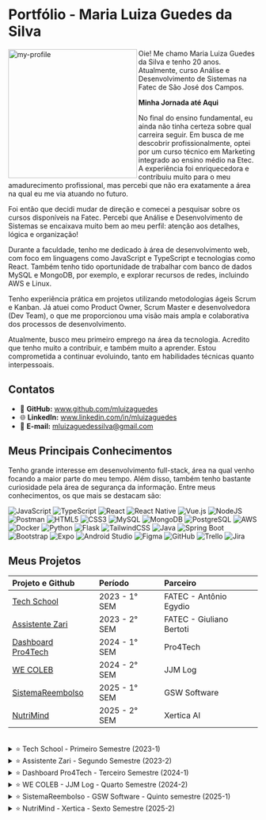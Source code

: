 # Portfólio - Maria Luiza Guedes da Silva

<img align="left" src="https://github.com/user-attachments/assets/04c16801-923f-4570-9e88-8ca7275c138d" alt="my-profile" width="260"/>

Oie! Me chamo Maria Luiza Guedes da Silva e tenho 20 anos. Atualmente, curso Análise e Desenvolvimento de Sistemas na Fatec de São José dos Campos.

**Minha Jornada até Aqui**

No final do ensino fundamental, eu ainda não tinha certeza sobre qual carreira seguir. Em busca de me descobrir profissionalmente, optei por um curso técnico em Marketing integrado ao ensino médio na Etec. A experiência foi enriquecedora e contribuiu muito para o meu amadurecimento profissional, mas percebi que não era exatamente a área na qual eu me via atuando no futuro.

Foi então que decidi mudar de direção e comecei a pesquisar sobre os cursos disponíveis na Fatec. Percebi que Análise e Desenvolvimento de Sistemas se encaixava muito bem ao meu perfil: atenção aos detalhes, lógica e organização!

Durante a faculdade, tenho me dedicado à área de desenvolvimento web, com foco em linguagens como JavaScript e TypeScript e tecnologias como React. Também tenho tido oportunidade de trabalhar com banco de dados MySQL e MongoDB, por exemplo, e explorar recursos de redes, incluindo AWS e Linux.

Tenho experiência prática em projetos utilizando metodologias ágeis Scrum e Kanban. Já atuei como Product Owner, Scrum Master e desenvolvedora (Dev Team), o que me proporcionou uma visão mais ampla e colaborativa dos processos de desenvolvimento.

Atualmente, busco meu primeiro emprego na área da tecnologia. Acredito que tenho muito a contribuir, e também muito a aprender. Estou comprometida a continuar evoluindo, tanto em habilidades técnicas quanto interpessoais.


## Contatos

- 🐙 **GitHub:** www.github.com/mluizaguedes
- 🌐 **LinkedIn:** www.linkedin.com/in/mluizaguedes
- 💌 **E-mail:** mluizaguedessilva@gmail.com

## Meus Principais Conhecimentos

Tenho grande interesse em desenvolvimento full-stack, área na qual venho focando a maior parte do meu tempo. Além disso, também tenho bastante curiosidade pela área de segurança da informação. Entre meus conhecimentos, os que mais se destacam são:

![JavaScript](https://img.shields.io/badge/javascript-F7DF1E?style=for-the-badge&logo=javascript&logoColor=black)
![TypeScript](https://img.shields.io/badge/typescript-3178C6?style=for-the-badge&logo=typescript&logoColor=white)
![React](https://img.shields.io/badge/react-61DAFB?style=for-the-badge&logo=react&logoColor=black)
![React Native](https://img.shields.io/badge/react_native-61DAFB?style=for-the-badge&logo=react&logoColor=black)
![Vue.js](https://img.shields.io/badge/vue.js-42B883?style=for-the-badge&logo=vuedotjs&logoColor=white)
![NodeJS](https://img.shields.io/badge/node.js-339933?style=for-the-badge&logo=node.js&logoColor=white)
![Postman](https://img.shields.io/badge/Postman-FF6C37?style=for-the-badge&logo=postman&logoColor=white)
![HTML5](https://img.shields.io/badge/html5-E34F26?style=for-the-badge&logo=html5&logoColor=white)
![CSS3](https://img.shields.io/badge/css3-1572B6?style=for-the-badge&logo=css3&logoColor=white)
![MySQL](https://img.shields.io/badge/mysql-4479A1?style=for-the-badge&logo=mysql&logoColor=white)
![MongoDB](https://img.shields.io/badge/mongodb-47A248?style=for-the-badge&logo=mongodb&logoColor=white)
![PostgreSQL](https://img.shields.io/badge/postgresql-316192?style=for-the-badge&logo=postgresql&logoColor=white)
![AWS](https://img.shields.io/badge/aws-232F3E?style=for-the-badge&logo=amazonaws&logoColor=white)
![Docker](https://img.shields.io/badge/docker-0db7ed?style=for-the-badge&logo=docker&logoColor=white)
![Python](https://img.shields.io/badge/python-3776AB?style=for-the-badge&logo=python&logoColor=white)
![Flask](https://img.shields.io/badge/flask-000000?style=for-the-badge&logo=flask&logoColor=white)
![TailwindCSS](https://img.shields.io/badge/tailwindcss-38B2AC?style=for-the-badge&logo=tailwindcss&logoColor=white)
![Java](https://img.shields.io/badge/java-ED8B00?style=for-the-badge&logo=openjdk&logoColor=white)
![Spring Boot](https://img.shields.io/badge/springboot-6DB33F?style=for-the-badge&logo=springboot&logoColor=white)
![Bootstrap](https://img.shields.io/badge/bootstrap-563D7C?style=for-the-badge&logo=bootstrap&logoColor=white)
![Expo](https://img.shields.io/badge/expo-1C1C1C?style=for-the-badge&logo=expo&logoColor=white)
![Android Studio](https://img.shields.io/badge/android_studio-3DDC84?style=for-the-badge&logo=androidstudio&logoColor=white)
![Figma](https://img.shields.io/badge/figma-F24E1E?style=for-the-badge&logo=figma&logoColor=white)
![GitHub](https://img.shields.io/badge/github-181717?style=for-the-badge&logo=github&logoColor=white)
![Trello](https://img.shields.io/badge/trello-0052CC?style=for-the-badge&logo=trello&logoColor=white)
![Jira](https://img.shields.io/badge/jira-0A0FFF?style=for-the-badge&logo=jira&logoColor=white)

## Meus Projetos

|   Projeto e Github  |  Período  |    Parceiro    |
| :---   | :---    | :---      |
| [Tech School](https://github.com/DianneFaria/Projeto-de-API-1-Semestre)  | 2023 - 1° SEM  | FATEC - Antônio Egydio |
| [Assistente Zari](https://github.com/Equipe-Meta-Code/Zari-documentation)  | 2023 - 2° SEM  | FATEC - Giuliano Bertoti |
| [Dashboard Pro4Tech](https://github.com/Equipe-Meta-Code/Dashboard-Pro4Tech)  | 2024 - 1° SEM  | Pro4Tech |
| [WE COLEB](https://github.com/Equipe-Meta-Code/WE-COLEB-JJM-Log)  | 2024 - 2° SEM  | JJM Log |
| [SistemaReembolso](https://github.com/Equipe-Meta-Code/SistemaReembolso-GSW-Software)  | 2025 - 1° SEM  | GSW Software |
| [NutriMind](https://github.com/Equipe-Meta-Code/NutriMind-Xertica)  | 2025 - 2° SEM  | Xertica AI |

<br />
<span id="techshool">

<details>
 <summary>
  ⭐ Tech School - Primeiro Semestre (2023-1)
 </summary>

</br>

Esse projeto foi desenvolvido no primeiro semestre do curso, em parceria com o colaborador interno Antônio Egydio.

O problema surgiu a partir da necessidade de uma empresa que queria adotar a metodologia ágil SCRUM, mas seus colaboradores ainda não tinham conhecimento suficiente sobre os conceitos, processos e práticas envolvidas.
 
Solução: desenvolvemos um sistema web com o objetivo de explicar, de forma clara e prática, os principais elementos do SCRUM: papéis, artefatos, eventos e habilidades necessárias. O foco foi criar uma interface intuitiva, com uma navegação simples e sem excesso de informação, facilitando a compreensão e a aplicação dos conceitos por parte dos usuários em projetos futuros.
 
[Repositório GitHub - Projeto-de-API-1-Semestre](https://github.com/juliagonzalezmoreira/Projeto-de-API-1-Semestre/tree/main) 

#### Tecnologias Utilizadas 
As seguintes tecnologias foram utilizadas nesse projeto: 
* **🐍 Python:** Linguagem de programação para a lógica do sistema e criação das rotas;
* **🟨 JavaScript:** Linguagem de programação para funcionalidades interativas - modo escuro, modais, botões, validações e questionários;
* **🧪 Flask:** Framework para o backend, rotas e estruturação do layout com Python;
* **🧰 Bootstrap:** Framework com componentes visuais prontos;
* **📝 HTML:** Linguagem de marcação para a estruturação do conteúdo do site;
* **🎨 CSS:** Estilização do layout e responsividade;
* **🖼️ Figma:** Ferramenta de design para o protótipo do site;
* **🧩 Trello:** Ferramenta para gestão de tarefas do projeto;
* **🔷 VSCode:** Editor de código fonte utilizado durante o projeto.
 
#### Contribuições Pessoais 
Atuei como desenvolvedora front-end no projeto, com foco na acessibilidade e responsividade do site e na clareza do conteúdo.

Entre minhas principais entregas, estão:
- Estruturação e responsividade do site: fui responsável por adaptar o layout utilizando Bootstrap e CSS para garantir uma boa experiência de navegação em diferentes dispositivos e tamanhos de tela. Testei as páginas em celulares e monitores variados;
- Melhoria da usabilidade e design visual: incluí ícones, ajustei paleta de cores e tipografias, apliquei contrastes adequados e organizei os elementos visuais pensando na experiência do usuário;
- Adicionar elementos visuais como ícones e ilustrações explicativas que ajudaram a tornar o conteúdo mais atrativo e fácil de entender;
- Criação do conteúdo explicativo sobre metodologias ágeis: pesquisei e redigi os textos explicativos de forma didática, especialmente sobre Product Owner e Kanban, tornando o site mais informativo e educativo;
- Desenvolvimento do quiz interativo: implementei a lógica do questionário final da página de Equipe de Desenvolvimento utilizando JavaScript. Esse recurso validava automaticamente as respostas e oferecia feedback visual ao usuário;
- Integração de links e navegação entre páginas: cuidei da criação de links funcionais, como logos de ferramentas que redirecionam para sites externos, melhorando a interatividade e navegabilidade;
- Acompanhamento e testes de qualidade: testei o sistema regularmente durante as sprints, identifiquei bugs de layout e sugeri ajustes que foram implementados para melhorar a performance;
- Contribuí com sugestões de melhoria, ajudando a organizar a apresentação final e até mesmo conduzindo partes da demonstração do projeto para os professores e colegas.
 
#### Hard Skills 
Durante esse projeto, desenvolvi e consolidei habilidades técnicas como:
* Python e Flask - Uso com ajuda;
* JavaScript - Uso com autonomia.
* Bootstrap - Uso com autonomia;
* HTML e CSS - Uso com autonomia.

#### Soft Skills 

Esse primeiro projeto da API foi um grande marco no meu desenvolvimento pessoal e profissional. Precisei sair da minha zona de conforto e trabalhar habilidades como proatividade e autoconfiança, que se tornaram fundamentais para o meu crescimento na área.
</br>

- Proatividade e comunicação no trabalho em equipe

> Durante o projeto, adotei uma postura proativa e colaborativa com o time. Sempre que finalizava minhas tarefas, me colocava à disposição no grupo para auxiliar os colegas — mesmo sem ser solicitada. Busquei contribuir ativamente nas decisões de design e conteúdo: por exemplo, sugeri ajustes no tamanho de texto e imagens, recomendei o uso de imagens com links externos para ilustrar tecnologias citadas, e opinei sobre a quantidade ideal de exemplos por seção, visando uma leitura mais fluida e objetiva.

> Também valorizei a comunicação contínua: sempre respondia as mensagens no grupo e mantinha o time informado sobre o andamento das minhas tarefas, compartilhava se eu estava com dificuldades, se estava estudando algo novo ou se havia concluído alguma entrega. Essa transparência fortaleceu a integração da equipe e refletiu meu comprometimento com o resultado coletivo. Ao longo das sprints, compreendi melhor meu papel dentro da equipe e atuei com responsabilidade, empatia e colaboração.

- Autoconfiança

> No início do projeto, senti bastante insegurança em assumir tarefas de programação, por ser meu primeiro contato com a área, preferindo atividades de estudo e documentação. Com o tempo, entendi que o meu crescimento viria justamente dos desafios técnicos. Então, assumi o compromisso de mudar minha postura e comecei a aplicar, na prática, os conhecimentos que estava adquirindo. Me propus a trabalhar na responsividade do site usando CSS e a implementar a lógica do quiz interativo com JavaScript. E fui capaz de entregar as funcionalidades completas e funcionais. Sempre que surgiam dúvidas, procurava meus colegas com humildade e abertura para aprender. À medida que via minha evolução, fui ganhando segurança para assumir tarefas cada vez mais complexas nos próximos projetos.

#### Vídeo do projeto

<video src="https://github.com/user-attachments/assets/1776adc3-9e18-42c6-8b43-cd75a83feab4" width="150" controls></video>
* [Acesse o site pelo seu computador ou celular!](https://techschool.pedrohenribeiro.com/) *(Segure `Ctrl` e clique para abrir em nova guia)*

</br>
</details>

<span id="zari">
 
<details>
 <summary>
  ⭐ Assistente Zari - Segundo Semestre (2023-2)
 </summary>
 
</br>

Esse projeto foi desenvolvido no segundo semestre do curso, em parceria com o colaborador interno Giuliano Bertoti.
 
O problema surgiu a partir da necessidade dos usuários em localizar informações específicas dentro de documentos extensos de forma rápida e prática.

Solução: desenvolvemos um chatbot inteligente (assistente virtual) com a capacidade de analisar documentos e responder perguntas relacionadas ao conteúdo. O objetivo principal foi otimizar a navegação pelas informações, tornando o acesso mais direto e eficiente para o usuário.
 
[Repositório GitHub - Zari-documentation](https://github.com/Equipe-Meta-Code/Zari-documentation) 

#### Tecnologias Utilizadas 
As seguintes tecnologias foram utilizadas nesse projeto: 
* **☕ Java:** Linguagem principal utilizada no desenvolvimento da lógica do chatbot;
* **📦 Gradle:** Ferramenta de automação de build e gerenciamento de dependências no projeto Java;
* **🐬 MySQL:** Banco de dados para armazenar interações e informações extraídas dos documentos;
* **🖼️ Figma:** Ferramenta de design para a interface e prototipação;
* **🧩 Trello:** Ferramenta para organização das tarefas e acompanhamento do progresso da equipe;
* **🧠 Eclipse:** IDE utilizada para desenvolvimento do projeto em Java.
 
#### Contribuições Pessoais 
Atuei como Scrum Master e desenvolvedora, liderando os processos ágeis do time, facilitando a comunicação e garantindo entregas técnicas de qualidade.

Entre minhas principais contribuições estão:
- Coordenação ágil da equipe: conduzi dailys objetivas, planejei sprints com clareza e mantive o time focado nos objetivos. Estimulei a colaboração e o comprometimento de todos os membros;
- Facilitação e apoio contínuo: estive sempre acessível e disponível, removendo impedimentos técnicos e ajudando colegas a superar bloqueios sem perder o ritmo de entrega;
- Gestão de progresso: acompanhei o andamento das sprints por meio do Trello e do burndown chart, apresentando os resultados de forma transparente ao professor orientador (M2);
- Promoção da transparência e alinhamento: garanti que toda a equipe estivesse atualizada sobre decisões, prazos e mudanças no projeto, fortalecendo a confiança e a organização interna;
- Comunicação com stakeholders: representei a equipe nas reuniões semanais com o professor orientador (M2), elaborando resumos claros e objetivos do andamento do projeto;
- Gestão de repositório GitHub: colaborei com a Product Owner para garantir que a documentação no GitHub refletisse corretamente o progresso do projeto;
- Modelagem UML: fui responsável por criar e atualizar o diagrama de classes, mantendo a arquitetura clara e consistente com as mudanças no código;
- Implementação técnica: programei a funcionalidade que registra automaticamente a data e hora do upload de arquivos feitos pelo usuário, armazenando essas informações no histórico do chatbot;
- Testes e garantia de qualidade: realizei testes constantes na interface, identifiquei bugs e sugeri melhorias que foram aplicadas para aprimorar a experiência do usuário;
- Apresentações: fui responsável por conduzir todas as apresentações de sprint, demonstrando o avanço técnico e estratégico do projeto com clareza.
 
#### Hard Skills 
Durante esse projeto, pratiquei as seguintes tecnologias:
* Java e Gradle - Uso com ajuda; 
* MySQL - Uso com ajuda;
* Trello - Uso com autonomia;
* Eclipse - Uso com ajuda.

#### Soft Skills 

Esse projeto também me desafiou a sair da zona de conforto e aprimorar diversas competências interpessoais.
</br>

- Comunicação clara e objetiva

> Fui responsável pelos processos ágeis da equipe. Então, durante o projeto, eu organizava e conduzia as *dailys* - que eram objetivas, com foco em manter todos atualizados.
> Outra forma de desenvolver essa habiidade foi por me preparar para as apresentações das sprints - por exemplo, cuidei da criação de slides objetivos e também testava a aplicação com antecedência para garantir que tudo funcionasse corretamente durante as demonstrações. Eu não decorava falas, permitindo que as apresentações fluissem de forma natural. Em algumas ocasiões, o professor fazia perguntas tecnicas durante a apresentação, e eu conseguia responder demonstrando conhecimento tanto sobre o funcionamento do produto quanto sobre as entregas dos meus colegas.
> Também mantinha uma comunicação constante com o professor orientador (M2), repassando semanalmente o andamento do projeto e garantindo que a equipe estivesse sempre bem informada e alinhada. Acredito que a comunicação é uma das principais bases para o bom funcionamento de qualquer equipe.

- Responsabilidade e organização

> Meu papel exigia comprometimento com as rotinas e a organização do time. Mantive o Trello atualizado com as tarefas para cada sprint, conduzi as dailys e retrospectivas e registrei decisões importantes, como, por exemplo, a definição do tema do chatbot — para manter o alinhamento entre todos.
> Também acompanhei o progresso individual de cada colega, oferecendo suporte quando necessário e reportando o desempenho coletivo de forma precisa ao professor orientador. Para isso, eu levava o gráfico de burndown com as informações atualizadas e explicava o andamento da sprint com base nos dados. Esse acompanhamento exigia atenção constante, escuta ativa e um bom senso de responsabilidade e organização.

- Proatividade na resolução de problemas

> Em um momento crítico do projeto, o sistema deixou de rodar para toda a equipe, impedindo uma colega de concluir sua tarefa. Como facilitadora, entendi que esse bloqueio afetava diretamente a produtividade e o andamento da sprint. Me empenhei para identificar e resolver o problema, para isso, busquei soluções e testei alternativas até que o ambiente voltasse a funcionar (Era um problema com a biblioteca do projeto, os arquivos não estavam sendo extraídos da forma correta). Esse esforço permitiu que minha colega retomasse seu trabalho e garantiu a continuidade do projeto.

#### Vídeo do projeto

<video src="https://github.com/user-attachments/assets/d61db96d-3cdc-4602-aefd-c2c64e1a8a20" width="150" controls></video>

</br>
</details>

<span id="dashboard">
 
<details>
 <summary>
  ⭐ Dashboard Pro4Tech - Terceiro Semestre (2024-1)
 </summary>

<br/>

Este projeto foi desenvolvido durante o terceiro semestre do curso, em parceria com a Pro4Tech, uma empresa especializada em transformação digital. A Pro4Tech atua com soluções personalizadas em desenvolvimento de aplicativos web e mobile, inteligência artificial, BI, RPA, IoT e produtividade corporativa.
 
O problema surgiu a partir da dificuldade da empresa em gerenciar e interpretar grandes volumes de dados de vendas, que estavam sendo armazenados manualmente em planilhas Excel. Esse processo limitava a análise estratégica e comprometia a agilidade na tomada de decisões.

Solução: desenvolvemos uma aplicação web com dashboards dinâmicos, capaz de transformar planilhas Excel em visualizações interativas. A ferramenta calcula comissões automaticamente, permite filtros personalizados e apresenta dados segmentados por perfil. A interface é responsiva, clara e fácil de usar. A solução centraliza informações importantes e otimiza a gestão de vendas.

[Repositório GitHub - Dashboard-Pro4Tech](https://github.com/Equipe-Meta-Code/Dashboard-Pro4Tech) 

#### Tecnologias Utilizadas 
As seguintes tecnologias foram utilizadas nesse projeto: 
* **🟦 TypeScript:** Linguagem principal no desenvolvimento do backend e frontend, garantindo maior segurança e organização do código;
* **🟨 JavaScript:** Linguagem de programação utilizada principalmente na manipulação de dados, integrações e scripts da aplicação;
* **🐬 MySQL:** Banco de dados relacional usado para armazenar informações de usuários, vendas, produtos e comissões;
* **⚛️ React:** Biblioteca JavaScript utilizada para construir a interface do usuário com componentes reutilizáveis;
* **🌿 NodeJS:** Plataforma utilizada no desenvolvimento da API RESTful para consumo dos dados da aplicação;
* **💅 SCSS:** Pré-processador CSS adotado para estilização modular e responsiva do layout;
* **🖼️ Figma:** Ferramenta de design para o protótipo do site;
* **🧩 Trello:** Ferramenta para gestão de tarefas do projeto;
* **🔷 VSCode:** Editor de código fonte utilizado durante o projeto.
 
#### Contribuições Pessoais 
Atuei como desenvolvedora, com foco na criação de uma interface bonita, interativa e funcional. Tive participação em diversas partes do projeto, desde telas mais simples até integrações com o backend.

Entre minhas principais entregas, estão:
- Sidebar completo e funcional: implementei toda a navegação lateral da aplicação com React Router, com links dinâmicos e estilo responsivo em SCSS, mantendo o layout fixo e acessível em todas as telas;
- Melhoria de usabilidade e design visual: ajustei cores, contraste, ícones e organização dos elementos para melhorar a experiência do usuário, com base em boas práticas de UX/UI;
- Tela de vendedores: criei uma tabela interativa com as últimas vendas de cada vendedor, incluindo funcionalidades como exclusão e redirecionamento para o perfil individual;
- Tela de clientes: desenvolvi uma tela completa com campos editáveis (nome, CPF/CNPJ, segmentação, tipo de venda etc.) e a funcionalidade de adicionar novos clientes e vendas; 
- Tela de produtos com CRUD completo: implementei toda a funcionalidade de exibição e edição de produtos, com conexão ao backend por meio de Axios e renderização condicional com useState e useEffect para atualização em tempo real;
- Gráfico de vendas gerais: atuei tanto no front quanto no back, criando o gráfico que mostra a performance de vendas no perfil de cada vendedor;
- Upload de foto de perfil: implementei o upload de imagens para o perfil dos vendedores, cuidando da integração com o backend (Node.js + multer) e da exibição correta na interface;
- Acompanhamento e testes de qualidade: testei o sistema regularmente durante as sprints, identifiquei bugs de layout e sugeri ajustes que foram implementados para melhorar a performance.
 
#### Hard Skills 
Durante esse projeto, desenvolvi e consolidei habilidades técnicas como:
* Typescript - Uso com autonomia; 
* JavaScript - Uso com autonomia; 
* MySQL - Uso com ajuda;
* React - Uso com autonomia;
* NodeJS - Uso com autonomia;
* SCSS - Uso com autonomia.

#### Soft Skills 

Nesse projeto, precisei tomar decisões e me adaptar a mudanças ao longo do caminho. Algumas situações reais que marcaram minha evolução:
</br>

- Entrega de resultados

> Todas as tarefas que ficaram sob minha responsabilidade foram entregues com qualidade e capricho — tanto na parte funcional quanto na parte visual. Por exemplo, eu escrevi códigos organizados, legíveis e comentados, pensando na manutenção futura e em facilitar o entendimento para outros membros da equipe. Esse cuidado refletiu meu comprometimento em entregar não apenas o que foi solicitado, mas com excelência técnica e preocupação com a colaboração.

- Trabalho em equipe

> A home da aplicação era uma das tarefas mais complexas, e eu a desenvolvi junto com uma colega. Tivemos que integrar diversos elementos, como sidebar, calendário, gráficos e layout dos componentes. Mostramos um bom trabalho em equipe ao dividir bem as responsabilidades e manter uma comunicação constante - por exemplo, durante as aulas, conversávamos sobre o progresso de cada uma e víamos se precisávamos de ajuda - e assim, conseguimos concluir tudo antes do prazo. Além disso, nós seguimos fielmente o protótipo criado por outros colegas, respeitando cores, tamanhos, componentes e funcionalidades. O resultado final impressionou nossos colegas, e foi um exemplo prático de colaboração eficiente e respeito ao trabalho dos outros membros do time.

- Flexibilidade
  
> No início do projeto, começamos com abordagens diferentes: eu estava usando JavaScript e CSS, enquanto minha colega começou com TypeScript e SCSS. Quando vi que a estrutura dela estava mais organizada e alinhada com as boas práticas, parei, analisei e tomei a decisão de refazer o que eu tinha feito — me adaptei ao que fazia mais sentido para o projeto. Essa decisão demonstrou meu foco no resultado coletivo e minha abertura para aprender e evoluir com o time.

#### Vídeo do projeto

<video src="https://github.com/user-attachments/assets/aa396f3c-ee40-4ae3-ab7b-e323c8a6bbcc" width="150" controls></video>

</br>
</details>

<span id="wecoleb">
 
<details>
 <summary>
  ⭐ WE COLEB - JJM Log - Quarto Semestre (2024-2)
 </summary>
 
</br>

Este projeto foi desenvolvido no quarto semestre do curso, em parceria com a JJM Log, empresa especializada em soluções completas de gestão logística. A JJM atua com transporte aéreo e rodoviário, logística reversa, armazenagem, operações personalizadas e tecnologia para otimização da cadeia logística.
 
O problema surgiu a partir da dificuldade que a empresa enfrentava em gerenciar seus processos internos: muitos fluxos eram manuais, havia uso excessivo de ferramentas desconectadas e baixa integração entre os setores, o que comprometia a eficiência operacional.

Solução: desenvolvemos um sistema web completo com regras de negócio complexas e deploy em produção. A plataforma permite o registro detalhado de entregas pelos colaboradores, controle de dados logísticos (como consumo e quilometragem) e cadastro de clientes e serviços. Também inclui um dashboard com gráficos filtráveis para análise operacional e uma área interna para upload de documentos, facilitando a atuação do RH. A solução centralizou a gestão e promoveu mais agilidade e integração entre setores.
 
[Repositório GitHub - WE-COLEB-JJM-Log](https://github.com/Equipe-Meta-Code/WE-COLEB-JJM-Log) 

#### Tecnologias Utilizadas 
O projeto envolveu o uso de diversas tecnologias modernas, tanto no frontend quanto no backend:
* **🟦 TypeScript:** Linguagem principal no frontend e backend, garantindo tipagem estática e maior organização do código;
* **🟨 JavaScript:** Aplicado em funcionalidades específicas de manipulação de dados, integrações e scripts auxiliares;
* **🐬 MySQL:** Aplicado em funcionalidades específicas de manipulação de dados, integrações e scripts auxiliares;
* **⚛️ React:** Biblioteca JavaScript usada para construir a interface com componentes reutilizáveis e responsivos;
* **🌿 NodeJS:** Plataforma utilizada no backend para criação da API RESTful e lógica de negócio do sistema;
* **📝 HTML + 🎨 CSS:** Estruturação e estilização de componentes com foco em responsividade e acessibilidade;
* **🖼️ Figma:** Ferramenta de design para o protótipo do site;
* **🧩 Trello:** Ferramenta para gestão de tarefas do projeto;
* **🔷 VSCode:** Editor de código fonte utilizado durante o projeto.
 
#### Contribuições Pessoais 
Atuei como desenvolvedora front-end no projeto, com foco em entregar uma interface funcional e visualmente agradável. Minha participação foi ativa tanto no desenvolvimento das telas quanto nas integrações com o backend.

Entre minhas principais entregas, estão:
- Criação da base visual e estrutural do projeto: montei o layout inicial da aplicação e configurei todas as rotas principais, garantindo consistência visual e organização entre os componentes;
- Sidebar completa e responsiva: implementei toda a navegação lateral da aplicação, pensando na usabilidade e garantindo adaptação para diferentes tamanhos de tela;
- Integração com o backend: conectei o sistema de acesso ao portal de funcionários, garantindo que cada usuário só tivesse acesso aos próprios documentos com base no seu id;
- Funcionalidade de upload de documentos (PDFs): implementei o sistema para envio de arquivos de holerites, atestados e registros de ponto, permitindo que os funcionários façam uploads diretamente pela plataforma;
- Listagem inteligente de documentos: desenvolvi a tela de visualização de documentos dos funcionários com filtros por tipo (holerite, atestado ou ponto) e data, além da funcionalidade de exclusão;
- Card dinâmico no fluxograma: adicionei um componente com as informações do motorista diretamente na visualização de entregas, facilitando a identificação rápida durante o acompanhamento de rotas;
- Aprimoramento de UX/UI: fiz melhorias no contraste de cores, na hierarquia visual dos elementos e na inclusão de ícones — sempre seguindo boas práticas de acessibilidade e design centrado no usuário;
- Modelo conceitual do banco: fui responsável por criar e manter atualizado o diagrama conceitual do banco de dados, acompanhando as mudanças feitas ao longo do projeto;
- Documentação técnica: revisei e atualizei o guia de instalação do projeto, tornando o processo mais fácil para novos desenvolvedores;
- Responsividade: garanti que a aplicação funcionasse bem em diferentes dispositivos, especialmente no sidebar e nas listas de clientes e documentos;
- Qualidade e testes contínuos: participei dos testes durante as sprints, identifiquei bugs e propus ajustes que melhoraram o desempenho e a experiência do usuário final.
 
#### Hard Skills 
Durante esse projeto, desenvolvi e consolidei habilidades técnicas como:
* Typescript - Uso com autonomia; 
* JavaScript - Uso com autonomia; 
* MySQL - Uso com ajuda;
* React - Uso com autonomia;
* NodeJS - Uso com autonomia;
* HTML e CSS - Uso com autonomia.

#### Soft Skills 

Durante o projeto, além das competências técnicas, pude fortalecer habilidades interpessoais que foram fundamentais para a qualidade das entregas:
</br>

- Organização e atenção a detalhes
  
> Logo no início do projeto, assumi a responsabilidade de estruturar a base visual da aplicação. Para garantir consistência e clareza no desenvolvimento, organizei cuidadosamente as pastas, defini os caminhos das rotas principais e montei o layout inicial do sistema. Um exemplo claro dessa atenção aos detalhes foi a criação da página “Page Not Found”. Embora não fosse uma funcionalidade exigida de início, identifiquei que ao acessar rotas não configuradas, o sistema ficava em branco, o que poderia confundir o usuário. Antecipando esse problema, desenvolvi uma página de erro amigável, melhorando a navegação e demonstrando zelo pela experiência final.

- Comprometimento com a qualidade
  
> Durante o desenvolvimento da tela de visualização de documentos, atuei em parceria com um colega para entregar uma solução com qualidade. Além de permitir o filtro por tipo, usuário e data, também implementamos as funcionalidades de upload e exclusão de arquivos. Em cada parte do processo, eu mantive o foco em garantir entregas completas e refinadas, cuidando não apenas do funcionamento técnico, mas também do visual intuitivo da interface. Isso refletiu meu comprometimento em entregar um produto que fosse realmente útil e agradável de usar.

- Colaboração
  
> Minha postura ao longo do projeto foi totalmente colaborativa, tanto nas tarefas de frontend quanto nas integrações com o backend. Evitei me limitar apenas às áreas de maior familiaridade e aceitei trabalhar em funcionalidades que contribuíssem para o sucesso do projeto. Um exemplo claro disso foi quando surgiu a necessidade de implementar o upload de arquivos, algo que exigia também lógica backend — uma área em que eu ainda estava me desenvolvendo. Mesmo assim, me coloquei à disposição da equipe, estudei o necessário e entreguei a funcionalidade. Essa atitude reforçou minha disposição de aprender, colaborar e assumir responsabilidades quando o time precisava.

#### Vídeo do projeto

<video src="https://github.com/user-attachments/assets/ddea8a5f-4293-4174-9702-b6e122f60dfb" width="150" controls></video>

</br>
</details>

<span id="reembolso">

<details>
 <summary>
  ⭐ SistemaReembolso - GSW Software - Quinto semestre (2025-1)
 </summary>
 
</br>

Este projeto foi desenvolvido no quinto semestre do curso, em parceria com a GSW Software, uma empresa de tecnologia referência em desenvolvimento de software corporativo, automação de processos e integração de sistemas.

O problema surgiu a partir da dificuldade da empresa em tornar o processo de reembolso mais prático, ágil e seguro. Até então, os registros eram manuais, propensos a erros, e geravam atrasos na análise e aprovação das solicitações, comprometendo a produtividade dos colaboradores e gestores.

Solução: desenvolvemos uma solução completa composta por dois sistemas integrados. Um aplicativo móvel que oferece aos funcionários uma forma prática e rápida de registrar despesas, anexar comprovantes e acompanhar o status das solicitações diretamente pelo celular. E um sistema web corporativo voltado para os gerentes, com funcionalidades para revisar, acompanhar e aprovar os reembolsos em tempo real, promovendo agilidade, controle e transparência em todo o processo.
 
[Repositório GitHub - SistemaReembolso-GSW-Software](https://github.com/Equipe-Meta-Code/SistemaReembolso-GSW-Software) 

#### Tecnologias Utilizadas 
As seguintes tecnologias foram utilizadas nesse projeto: 
* **🟦 TypeScript:** Linguagem principal usada no app e no sistema web, trazendo segurança e organização ao código;
* **⚛️ React:** Utilizado no desenvolvimento do sistema web corporativo (interface dos gerentes);
* **📱 React Native:** Usado para a criação do aplicativo móvel de solicitação de reembolsos;
* **🌿 NodeJS:** Plataforma utilizada para desenvolvimento da API RESTful que conecta o app e o sistema web;
* **📫 Postman:** Ferramenta utilizada para testar e documentar as requisições HTTP da API, garantindo que os endpoints funcionassem corretamente e de forma segura;
* **🍃 MongoDB:** Banco de dados NoSQL principal, usado para armazenar informações de usuários, despesas, projetos, pacotes, categorias e departamentos;
* **🐬 MySQL:** Utilizado especificamente para armazenar arquivos (comprovantes de despesas em PDF/imagem e fotos de perfil) de forma segura e organizada;
* **📱 Android Studio:** Ambiente utilizado para gerar o APK e testar o aplicativo nos dispositivos Android;
* **🤖 Android:** O app foi desenvolvido exclusivamente para a plataforma Android, com APK disponibilizado;
* **🚀 Expo:** Framework para facilitar o desenvolvimento, testes e build do app em React Native;
* **🖼️ Figma:** Ferramenta utilizada para o design e prototipação das telas do sistema e aplicativo;
* **📋 Jira:** Utilizada para gestão ágil de tarefas, acompanhamento das sprints e organização do time;
* **💬 Slack:** Plataforma de comunicação utilizada para troca rápida de informações entre equipe e cliente, facilitando alinhamentos durante as sprints;
* **🍴 Fork:** Sistema de versionamento de código baseado no Git, utilizado para a criação de ramificações seguras dos repositórios, possibilitando o trabalho paralelo entre os membros da equipe;
* **🔷 VSCode:** Editor de código fonte utilizado durante o projeto.
 
#### Contribuições Pessoais 
Atuei como Product Owner e desenvolvedora, com foco em alinhar as funcionalidades às necessidades do cliente e garantir uma ótima experiência do usuário.

**Principais contribuições como Product Owner:**
- Gestão e priorização do backlog: Criei e mantive um Product Backlog completo e constantemente atualizado, com histórias de usuário bem estruturadas, critérios de aceitação claros e foco na priorização por valor. Reavaliei prioridades a cada sprint, conforme novos feedbacks eram recebidos, sempre buscando otimizar a entrega contínua de valor;
- Definição do MVP e visão de produto: Fui responsável por definir o MVP (Produto Mínimo Viável), priorizando funcionalidades essenciais e garantindo o alinhamento com as necessidades da empresa parceira;
- Facilitação e planejamento de sprints: Planejei cuidadosamente cada sprint, equilibrando prazos, complexidade técnica e capacidade da equipe. Trabalhei junto com a Scrum Master no acompanhamento do burndown e no gerenciamento de impedimentos, garantindo fluidez no processo e entregas dentro do prazo;
- Alinhamento entre time e cliente: Atuei como ponte entre o time de desenvolvimento e o cliente, promovendo a comunicação constante. Fiz perguntas estratégicas, esclareci requisitos diretamente com o cliente e garanti que todos tivessem a mesma compreensão sobre o produto a ser entregue;
- Validação das entregas: Supervisei a implementação das funcionalidades e realizei a validação técnica e funcional de cada entrega, garantindo o cumprimento dos critérios de aceitação definidos e sugerindo ajustes ou melhorias sempre que necessário;
- Apresentações ao cliente: Apresentei as entregas ao cliente ao final de cada sprint, explicando o que foi desenvolvido, ouvindo os feedbacks e propondo ajustes quando necessário para garantir que o sistema estivesse sempre alinhado com as expectativas e necessidades da empresa;
- Documentação: Organizei e mantive a documentação técnica e funcional no GitHub, assegurando acessibilidade e transparência.

**Principais contribuições como desenvolvedora (app mobile):**
- Base do projeto: Estruturei a base do projeto no Expo, organizei as rotas principais e criei a navegação com tabbar totalmente personalizada e intuitiva;
- Pacotes de despesas: Modelei o backend e implementei toda a funcionalidade de pacotes de despesas, permitindo o agrupamento de despesas e o envio do reembolso de forma coletiva;
- Tela de Pacotes: Desenvolvi a tela de pacotes, com filtros por status (rascunho, aguardando aprovação, recusado, aprovado, parcialmente aprovado) e por projeto selecionado;
- Cards de Pacotes: Criei os cards de pacotes com agrupamento de despesas por categoria, ordenação por data e feedback visual da situação do pacote;
- Criação rápida de pacotes: Adicionei a opção de criação de pacotes no momento do registro de despesas, com foco total na praticidade;
- Atualização em tempo real: Programei autorefresh e pull refresh nas telas home, pacotes, notificação e perfil, para garantir atualizações em tempo real;
- UX para erros e vazio: Adicionei mensagens contextuais e amigáveis para estados vazios e erros, algumas com timers de exibição para melhorar a experiência;
- Alerta de limite: Desenvolvi lógica para exibir a barra de valor em vermelho quando os valores ultrapassam o limite estipulado pelo gerente;
- Autenticação em duas etapas: Implementei a autenticação em duas etapas com envio de código por e-mail, além da opção de ativar/desativar o recurso no perfil;
- Aprimoramento visual: Fiz refinamentos visuais e ajustes de layout para tornar o aplicativo intuitivo, moderno e acessível;
- Status de projetos: Destaquei visualmente os projetos ativos e encerrados na home;
- Resumo na tela de Histórico: Desenvolvi o resumo financeiro do usuário na tela de histórico, incluindo totais por status de aprovação.

**Principais contribuições como desenvolvedora (sistema web):**
- Login exclusivo para gerentes: Desenvolvi o login completo com frontend e backend, permitindo que apenas usuários com role: gerente tivessem acesso ao sistema corporativo;
- Autenticação em duas etapas: Desenvolvi a autenticação em duas etapas para gerentes, com lógica de verificação de código enviado por e-mail;
- Persistência de sessão: Implementei persistência de sessão com uso de AsyncStorage, mantendo o gerente logado mesmo após recarregar a página;
- Feedback visual: Adicionei avisos visuais e confirmações de ação em todos os pontos críticos do sistema;
- Encerramento de projetos: Desenvolvi a funcionalidade para encerramento de projetos com conexão da alteração no app;
- Card de Projetos: Destaquei claramente projetos ativos x encerrados;
- Atualizações em tempo real: Trabalhei para garantir que as atualizações fossem refletidas em tempo real, promovendo fluidez e confiabilidade no uso.
 
#### Hard Skills 
Durante esse projeto, desenvolvi e consolidei as seguintes competências técnicas:
* Typescript - Uso com autonomia; 
* React e React Native - Uso com autonomia;
* NodeJS - Uso com autonomia;
* Postman - Uso com ajuda;
* MongoDB - Uso com autonomia;
* MySQL - Uso com ajuda;
* Android e Android Studio - Uso com ajuda;
* Expo - Uso com autonomia;
* Jira - Uso com ajuda;
* Slack - Uso com autonomia;
* Fork - Uso com ajuda.

#### Soft Skills 
Esse projeto me proporcionou a oportunidade de desenvolver várias competências interpessoais essenciais, com destaque para a responsabilidade, proatividade e colaboração com minha equipe.

</br>

- Responsabilidade e organização

> Durante o projeto, atuei como Product Owner, o que exigiu um alto nível de organização e comprometimento desde o início. No primeiro dia da primeira sprint, já cheguei com o backlog completo, contendo user stories claras, definição de prioridades e o escopo do MVP. Conduzi a reunião de planejamento, apresentando o que deveria ser feito em cada sprint, com clareza e visão estratégica. Quando surgiram dúvidas, não hesitei em entrar em contato com o cliente via Slack para buscar respostas, garantindo que a equipe tivesse sempre um direcionamento claro. Além disso, como nesse semestre tivemos apenas 3 sprints (ao invés de 4), planejei cuidadosamente o escopo de cada entrega para que conseguíssemos gerar valor real a cada iteração, sem sobrecarregar o time. Mesmo como PO, não me eximi de responsabilidades técnicas: fui responsável por criar a base do projeto no VSCode, o que permitiu que todos os colegas pudessem iniciar suas tarefas. Concluí essa entrega no primeiro dia, pois sabia que toda a equipe dependia dela.

- Proatividade na resolução de problemas

> Após a primeira review com o cliente, recebemos um feedback importante: o fluxo de envio das despesas, uma por uma, tornava o processo muito trabalhoso para os gerentes. Isso exigia uma grande mudança no modelo de dados e no fluxo do sistema. Me comprometi, então, a encontrar uma solução. Implementei a ideia de "pacotes de despesas": as despesas continuariam sendo registradas individualmente, mas o reembolso seria solicitado em grupo, por meio do envio de um pacote contendo vários IDs de despesas. Essa mudança exigiu reformulação no backend, frontend e integração entre os dois sistemas — e mesmo assim, foi bem recebida por toda a equipe e pelo cliente.

- Foco em Entregas com Qualidade
  
> Sempre tive como prioridade a entrega de valor real com qualidade. Para isso, mantive a documentação no GitHub clara, organizada e visualmente agradável — facilitando a compreensão por qualquer membro da equipe ou externo. No desenvolvimento, me preocupei com a clareza do código: escrevi comentários explicativos, segui boas práticas e me coloquei no lugar de outro desenvolvedor que poderia dar manutenção posteriormente. Um exemplo marcante de foco em entregas com qualidade foi na implementação da autenticação em dois fatores (2FA). Por diversas vezes, a funcionalidade parava de funcionar corretamente após commits de colegas. Eu testava constantemente, identificava os problemas e reaplicava a lógica de forma persistente. Mesmo corrigindo o mesmo ponto mais de uma vez, mantive o compromisso de entregar um sistema funcional, estável e sem falhas.

- Colaboração e trabalho em equipe

> Sempre estive próxima do time, ajudando ativamente nos momentos de dificuldade. Um exemplo foi quando uma colega enfrentou problemas com a funcionalidade de "esquecer senha", ela deveria funcionar corretamente, mas apresentava erros inexplicáveis ao enviar o código de verificação para o email do usuário. Como eu já havia feito uma tarefa semelhante (Autenticação 2FA), ela pediu ajuda. Nos reunimos em uma call, analisamos o código e resolvemos o problema juntas. Essa troca de conhecimento não só resolveu o erro, como fortaleceu o espírito de equipe. Além disso, eu e minha equipe mantivemos uma cultura de discussão saudável de ideias, onde todos opinavam sobre as melhores soluções para cada parte do sistema. Essa colaboração direta foi essencial para que conseguíssemos entregar as funcionalidades previstas dentro do prazo.

#### Vídeo do projeto

<video src="https://github.com/user-attachments/assets/a475174d-3e06-47bd-8e2b-1b541b7cef08" width="150" controls></video>

</br>
</details>

<span id="chat">

<details>
 <summary>
  ⭐ NutriMind - Xertica - Sexto Semestre (2025-2)
 </summary>

</br>

Esse projeto foi desenvolvido no sexto semestre do curso, em parceria com a Xertica, uma empresa especializada em soluções tecnológicas em nuvem e inteligência artificial.

O desafio surgiu a partir da dificuldade e do alto custo do acesso a orientações nutricionais individualizadas. A proposta era unir IA generativa e supervisão profissional (modelo Human-in-the-Loop) para oferecer planos alimentares e recomendações de saúde personalizadas.

Solução: desenvolvemos o NutriMind, uma plataforma inteligente que realiza uma anamnese interativa com o usuário e gera planos alimentares personalizados, receitas, conselhos nutricionais e informações sobre alimentos. O sistema utiliza múltiplos agentes especializados interconectados, garantindo precisão, contexto e respostas contextualizadas ao perfil do usuário.

[Repositório GitHub - NutriMind-Xertica](https://github.com/Equipe-Meta-Code/NutriMind-Xertica) 

#### Tecnologias Utilizadas
As seguintes tecnologias foram utilizadas nesse projeto: 
* **Vue.js:** Desenvolvimento da interface do sistema;
* **Flask (Python):** Backend do agente de IA e integração entre os múltiplos agentes inteligentes;
* **Java e Spring Boot:** Backend principal da aplicação;
* **Google ADK:** Implementação e orquestração dos agentes inteligentes;
* **Swagger:** Documentação da API;
* **Figma:** Prototipação das interfaces;
* **Jira, Teams e VSCode:** Gestão ágil, comunicação e desenvolvimento colaborativo.

#### Contribuições Pessoais
Atuei como desenvolvedora full-stack e engenheira de IA, responsável por projetar e integrar a camada inteligente da aplicação, além de conectar o frontend e o backend.

**Principais contribuições técnicas:**
- Desenvolvimento da interface do chat em Vue.js, exibindo as interações do usuário com o agente de IA conforme o design criado no Figma;
- Integração completa do frontend com o backend em Flask, garantindo comunicação em tempo real entre o usuário e os agentes;
- Desenho da arquitetura do agente e do sistema, evoluindo o modelo inicial de single agent para uma arquitetura multiagente;
- Criação do Root Agent e de seis agentes especialistas, responsáveis por:
 - Gerar e salvar planos alimentares personalizados;
 - Criar receitas adaptadas ao perfil do usuário;
 - Fornecer conselhos nutricionais personalizados;
 - Responder a dúvidas gerais e específicas sobre nutrição;
 - Manter conversas contextuais não relacionadas à nutrição;
- Elaboração dos prompts e fluxos de comunicação dos agentes, assegurando coerência e naturalidade nas respostas;
- Desenvolvimento de ferramentas (“tools”) para:
 - Buscar o perfil do usuário logado no backend e personalizar as respostas da IA;
 - Salvar os planos alimentares gerados no backend em formato JSON;
- Implementação de memória contextual, utilizando o DatabaseSessionService para manter o histórico das conversas e aprimorar a experiência do usuário;
- Documentação técnica completa do processo de instalação, configuração e uso da IA.

#### Hard Skills
Durante esse projeto, desenvolvi e consolidei as seguintes competências técnicas:
* Vue.js - Uso com ajuda;
* Flask (Python) - Uso com autonomia;
* Java e Spring Boot - Uso com ajuda;
* Google ADK - Uso com autonomia;
* Swagger - Uso com ajuda;
* Jira, Teams e VSCode - Uso com autonomia;

</br>
</details>
